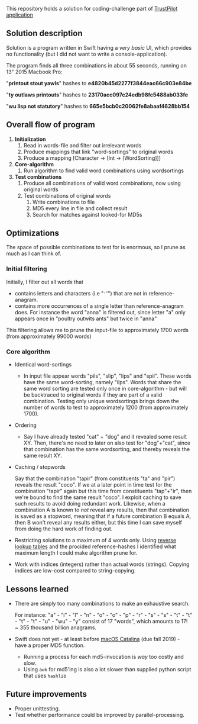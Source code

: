 This repository holds a solution for coding-challenge part of [TrustPilot application](https://followthewhiterabbit.trustpilot.com/cs/step3.html) 



## Solution description

Solution is a program written in Swift having a *very basic* UI, which provides no functionality (but I did not want to write a console-application). 

The program finds all three combinations in about 55 seconds, running on 13" 2015 Macbook Pro:

"**printout stout yawls**" hashes to **e4820b45d2277f3844eac66c903e84be**

"**ty outlaws printouts**" hashes to **23170acc097c24edb98fc5488ab033fe**

"**wu lisp not statutory**" hashes to **665e5bcb0c20062fe8abaaf4628bb154**



## Overall flow of program

1. **Initialization**
   1. Read in words-file and filter out irrelevant words
   2. Produce mappings that link "word-sortings" to original words
   3. Produce a mapping [Character -> [Int -> [WordSorting]]]
2. **Core-algorithm**
   1. Run algorithm to find valid word combinations using wordsortings
3. **Test combinations**
   1. Produce all combinations of valid word combinations, now using original words
   2. Test combinations of original words
      1. Write combinations to file
      2. MD5 every line in file and collect result
      3. Search for matches against looked-for MD5s



## Optimizations

The space of possible combinations to test for is enormous, so I prune as much as I can think of. 



### Initial filtering

Initially, I filter out all words that

- contains letters and characters (i.e "`'`'") that are not in reference-anagram.
- contains more occurrences of a single letter than reference-anagram does. For instance the word "anna" is filtered out, since letter "a" only appears once in "poultry outwits ants" but twice in "anna"

This filtering allows me to prune the input-file to approximately 1700 words (from approximately 99000 words)



### Core algorithm

- Identical word-sortings

  - In input file appear words "pils", "slip", "lips" and "spil". These words have the same word-sorting, namely "ilps". Words that share the same word sorting are tested only once in core-algorithm - but will be backtraced to original words if they are part of a valid combination. 
    Testing only unique wordsortings brings down the number of words to test to approximately 1200 (from approximately 1700). 

- Ordering

  - Say I have already tested "cat" + "dog" and it revealed some result XY. Then, there's no need to later on also test for "dog"+"cat", since that combination has the same wordsorting, and thereby reveals the same result XY. 

- Caching / stopwords

  Say that the combination "tapir" (from constituents "ta" and "pir") reveals the result "coco". If we at a later point in time test for the combination "tapir" again but this time from constituents "tap"+"ir", then we're bound to find the same result "coco". I exploit caching to save such results to avoid doing redundant work. 
  Likewise, when a combination A is known to *not* reveal any results, then that combination is saved as a stopword, meaning that if a future combination B equals A, then B won't reveal any results either, but this time I can save myself from doing the hard work of finding out.

- Restricting solutions to a maximum of 4 words only. Using [reverse lookup tables](https://md5.gromweb.com) and the procided reference-hashes I identified what  maximum length I could make algorithm prune for. 

- Work with indices (integers) rather than actual words (strings). Copying indices are low-cost compared to string-copying. 



## Lessons learned

- There are simply too many combinations to make an exhaustive search. 

  For instance:
  "a" - "i" - "l" - "n" - "o" - "o" - "p" - "r" - "s" - "s" - "t" - "t" - "t" - "t" - "u" - "wu" - "y" consist of 17 "words", which amounts to 17! ~ 355 thousand billion anagrams.  

- Swift does not yet  - at least before [macOS Catalina](https://developer.apple.com/documentation/cryptokit/insecure/md5) (due fall 2019) - have a proper MD5 function. 

  - Running a process for each md5-invocation is *way* too costly and slow.
  - Using `awk` for md5'ing is also a lot slower than supplied python script that uses `hashlib`

  

## Future improvements

- Proper unittesting. 
- Test whether performance could be improved by parallel-processing.

